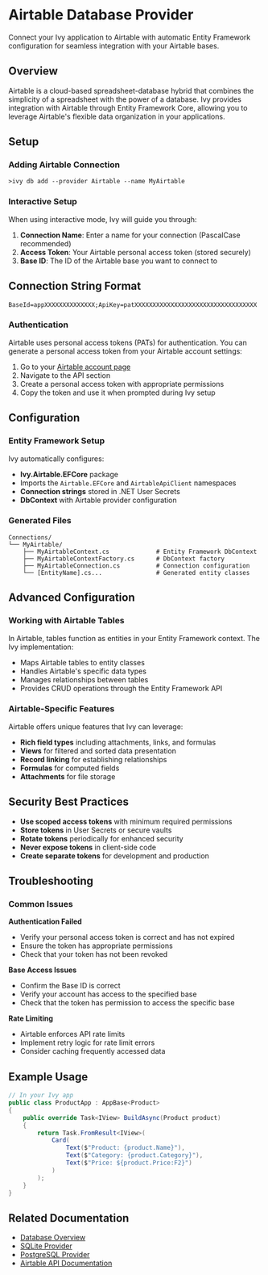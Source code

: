 # Airtable Database Provider

<Ingress>
Connect your Ivy application to Airtable with automatic Entity Framework configuration for seamless integration with your Airtable bases.
</Ingress>

## Overview

Airtable is a cloud-based spreadsheet-database hybrid that combines the simplicity of a spreadsheet with the power of a database. Ivy provides integration with Airtable through Entity Framework Core, allowing you to leverage Airtable's flexible data organization in your applications.

## Setup

### Adding Airtable Connection

```terminal
>ivy db add --provider Airtable --name MyAirtable
```

### Interactive Setup

When using interactive mode, Ivy will guide you through:

1. **Connection Name**: Enter a name for your connection (PascalCase recommended)
2. **Access Token**: Your Airtable personal access token (stored securely)
3. **Base ID**: The ID of the Airtable base you want to connect to

## Connection String Format

```text
BaseId=appXXXXXXXXXXXXXX;ApiKey=patXXXXXXXXXXXXXXXXXXXXXXXXXXXXXXXXXX
```

### Authentication

Airtable uses personal access tokens (PATs) for authentication. You can generate a personal access token from your Airtable account settings:

1. Go to your [Airtable account page](https://airtable.com/account)
2. Navigate to the API section
3. Create a personal access token with appropriate permissions
4. Copy the token and use it when prompted during Ivy setup

## Configuration

### Entity Framework Setup

Ivy automatically configures:
- **Ivy.Airtable.EFCore** package
- Imports the `Airtable.EFCore` and `AirtableApiClient` namespaces
- **Connection strings** stored in .NET User Secrets
- **DbContext** with Airtable provider configuration

### Generated Files

```text
Connections/
└── MyAirtable/
    ├── MyAirtableContext.cs             # Entity Framework DbContext
    ├── MyAirtableContextFactory.cs      # DbContext factory
    ├── MyAirtableConnection.cs          # Connection configuration
    └── [EntityName].cs...               # Generated entity classes
```

## Advanced Configuration

### Working with Airtable Tables

In Airtable, tables function as entities in your Entity Framework context. The Ivy implementation:

- Maps Airtable tables to entity classes
- Handles Airtable's specific data types
- Manages relationships between tables
- Provides CRUD operations through the Entity Framework API

### Airtable-Specific Features

Airtable offers unique features that Ivy can leverage:
- **Rich field types** including attachments, links, and formulas
- **Views** for filtered and sorted data presentation
- **Record linking** for establishing relationships
- **Formulas** for computed fields
- **Attachments** for file storage

## Security Best Practices

- **Use scoped access tokens** with minimum required permissions
- **Store tokens** in User Secrets or secure vaults
- **Rotate tokens** periodically for enhanced security
- **Never expose tokens** in client-side code
- **Create separate tokens** for development and production

## Troubleshooting

### Common Issues

**Authentication Failed**
- Verify your personal access token is correct and has not expired
- Ensure the token has appropriate permissions
- Check that your token has not been revoked

**Base Access Issues**
- Confirm the Base ID is correct
- Verify your account has access to the specified base
- Check that the token has permission to access the specific base

**Rate Limiting**
- Airtable enforces API rate limits
- Implement retry logic for rate limit errors
- Consider caching frequently accessed data

## Example Usage

```csharp
// In your Ivy app
public class ProductApp : AppBase<Product>
{
    public override Task<IView> BuildAsync(Product product)
    {
        return Task.FromResult<IView>(
            Card(
                Text($"Product: {product.Name}"),
                Text($"Category: {product.Category}"),
                Text($"Price: ${product.Price:F2}")
            )
        );
    }
}
```

## Related Documentation

- [Database Overview](01_Overview.md)
- [SQLite Provider](SQLite.md)
- [PostgreSQL Provider](PostgreSQL.md)
- [Airtable API Documentation](https://airtable.com/developers/web/api/introduction)